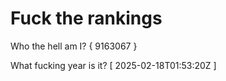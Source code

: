 # Fuck the rankings

Who the hell am I?
{ 9163067 }

What fucking year is it?
[ 2025-02-18T01:53:20Z ]
